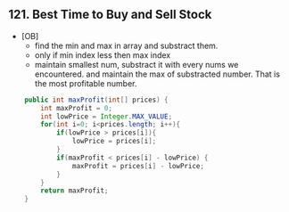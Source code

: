 ## 121. Best Time to Buy and Sell Stock

* [OB]
  * find the min and max in array and substract them.
  * only if min index less then max index
  * maintain smallest num, substract it with every nums we encountered. and maintain the max of substracted number. That is the most profitable number.

```java
    public int maxProfit(int[] prices) {
        int maxProfit = 0;
        int lowPrice = Integer.MAX_VALUE;
        for(int i=0; i<prices.length; i++){
            if(lowPrice > prices[i]){
                lowPrice = prices[i];
            }
            if(maxProfit < prices[i] - lowPrice) {
                maxProfit = prices[i] - lowPrice;
            }
        }
        return maxProfit;
    }
```

